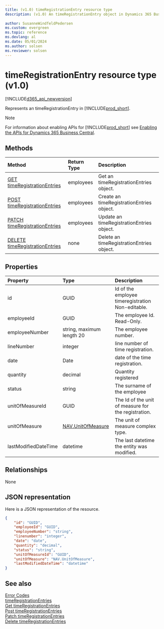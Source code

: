 ```yaml
---
title: (v1.0) timeRegistrationEntry resource type
description: (v1.0) An timeRegistrationEntry object in Dynamics 365 Business Central.
 
author: SusanneWindfeldPedersen
ms.custom: evergreen
ms.topic: reference
ms.devlang: al
ms.date: 05/01/2024
ms.author: solsen
ms.reviewer: solsen
---
```


# timeRegistrationEntry resource type (v1.0)

[!INCLUDE[d365_api_newversion](../../../includes/d365_api_newversion.md)]

Represents an timeRegistrationEntry in [!INCLUDE[prod_short](../../../includes/prod_short.md)].

> [!NOTE]  
> For information about enabling APIs for [!INCLUDE[prod_short](../../../includes/prod_short.md)] see [Enabling the APIs for Dynamics 365 Business Central](../enabling-apis-for-dynamics-nav.md).

## Methods

| Method                                              | Return Type|Description               |
|:----------------------------------------------------|:-----------|:-------------------------|
|[GET timeRegistrationEntries](../api/dynamics_timeregistrationentry_get.md)      |employees  |Get an timeRegistrationEntries object.   |
|[POST timeRegistrationEntries](../api/dynamics_timeregistrationentry_create.md)  |employees  |Create an timeRegistrationEntries object.|
|[PATCH timeRegistrationEntries](../api/dynamics_timeregistrationentry_update.md) |employees  |Update an timeRegistrationEntries object.|
|[DELETE timeRegistrationEntries](../api/dynamics_timeregistrationentry_delete.md)|none       |Delete an timeRegistrationEntries object.|



## Properties

| Property           | Type   |Description                                            |
|:-------------------|:-------|:------------------------------------------------------|
|id                  |GUID    |Id of the employee timeregistration Non-editable.      |
|employeeId              |GUID  |The employee Id. Read-Only.                        |
|employeeNumber         |string, maximum length 20  |The employee number.           |
|lineNumber           |integer  |line number of time registration.                        |
|date          |Date  |date of the time registration.                       |
|quantity             |decimal  |Quantity registered                            |
|status             |string  |The surname of the employee                            |
|unitOfMeasureId|GUID|The Id of the unit of measure for the registration.|
|unitOfMeasure|[NAV.UnitOfMeasure](../resources/dynamics_complextypes.md)|The unit of measure complex type.|
|lastModifiedDateTime|datetime|The last datetime the entity was modified.|

## Relationships
None

## JSON representation

Here is a JSON representation of the resource.


```json
{
    "id": "GUID",
    "employeeId": "GUID",
    "employeeNumber": "string",
    "linenumber": "integer",
    "date": "date",
    "quantity": "decimal",
    "status": "string",
    "unitOfMeasureId": "GUID",
    "unitOfMeasure": "NAV.UnitOfMeasure",
    "lastModifiedDateTime": "datetime"
}
```
## See also

[Error Codes](../dynamics_error_codes.md)  
[timeRegistrationEntries](../resources/dynamics_timeregistrationentry.md)  
[Get timeRegistrationEntries](../api/dynamics_timeregistrationentry_get.md)  
[Post timeRegistrationEntries](../api/dynamics_timeregistrationentry_create.md)  
[Patch timeRegistrationEntries](../api/dynamics_timeregistrationentry_update.md)  
[Delete timeRegistrationEntries](../api/dynamics_timeregistrationentry_delete.md)  
